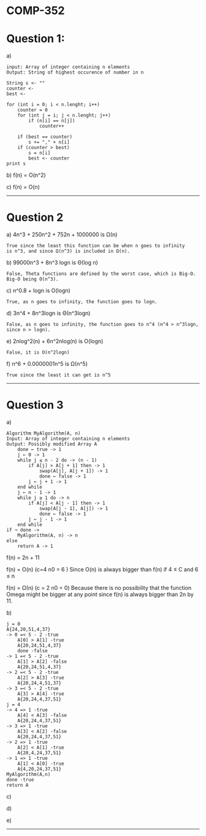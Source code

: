 # COMP-352 
# Question 1: 
a)

    input: Array of integer containing n elements
    Output: String of highest occurence of number in n

    String s <- ""
    counter <-
    best <-

    for (int i = 0; i < n.lenght; i++)
        counter = 0
        for (int j = i; j < n.lenght; j++)
            if (n[i] == n[j]) 
                counter++
    
        if (best == counter)
            s += "," + n[i]
        if (counter > best)
            s = n[i]
            best <- counter
    print s

b) f(n) = O(n^2)

c) f(n) = O(n)

________________________________________________

# Question 2

a) 4n^3 + 250n^2 + 752n + 1000000 is Ω(n)

    True since the least this function can be when n goes to infinity
    is n^3, and since Ω(n^3) is included in Ω(n).

b) 99000n^3 + 8n^3 logn is Θ(log n)

    False, Theta functions are defined by the worst case, which is Big-O. 
    Big-O being O(n^3).

c) n^0.8 + logn is O(logn)

    True, as n goes to infinity, the function goes to logn.

d)  3n^4 + 8n^3logn is Θ(n^3logn)

    False, as n goes to infinity, the function goes to n^4 (n^4 > n^3logn, since n > logn).

e)  2nlog^2(n) + 6n^2nlog(n) is O(logn)

    False, it is O(n^2logn)

f)  n^6 + 0.0000001n^5 is Ω(n^5)

    True since the least it can get is n^5
________________________________________________

# Question 3

a)

    Algorithm MyAlgorithm(A, n)
    Input: Array of integer containing n elements
    Output: Possibly modified Array A
        done ← true -> 1
        j ← 0 -> 1
        while j ≤ n - 2 do -> (n - 1)
            if A[j] > A[j + 1] then -> 1
                swap(A[j], A[j + 1]) -> 1
                done ← false -> 1
            j ← j + 1 -> 1
        end while
        j ← n - 1 -> 1
        while j ≥ 1 do -> n 
            if A[j] < A[j - 1] then -> 1
                swap(A[j - 1], A[j]) -> 1
                done ← false -> 1
            j ← j - 1 -> 1
        end while
    if ¬ done -> 
        MyAlgorithm(A, n) -> n
    else
        return A -> 1

f(n) = 2n + 11

f(n) = O(n) (c=4 n0 = 6 ) Since O(n) is always bigger than f(n) if 4 ≤ C and 6 ≤ n

f(n) = Ω(n) (c = 2 n0 = 0) Because there is no possibility that the function Omega might be bigger at any point since f(n) is always bigger than 2n by 11.   

b) 
    
    j = 0
    A{24,20,51,4,37}
    -> 0 =< 5 - 2 -true
        A[0] > A[1] -true
        A{20,24,51,4,37} 
        done -false
    -> 1 =< 5 - 2 -true
        A[1] > A[2] -false
        A{20,24,51,4,37}
    -> 2 =< 5 - 2 -true
        A[2] > A[3] -true
        A{20,24,4,51,37}
    -> 3 =< 5 - 2 -true
        A[3] > A[4] -true
        A{20,24,4,37,51}
    j = 4
    -> 4 => 1 -true
        A[4] < A[3] -false
        A{20,24,4,37,51}
    -> 3 => 1 -true
        A[3] < A[2] -false
        A{20,24,4,37,51}
    -> 2 => 1 -true
        A[2] < A[1] -true
        A{20,4,24,37,51}
    -> 1 => 1 -true
        A[1] < A[0] -true
        A{4,20,24,37,51}
    MyAlgorithm(A,n)
    done -true 
    return A
    
c)

d)

e)

________________________________________________